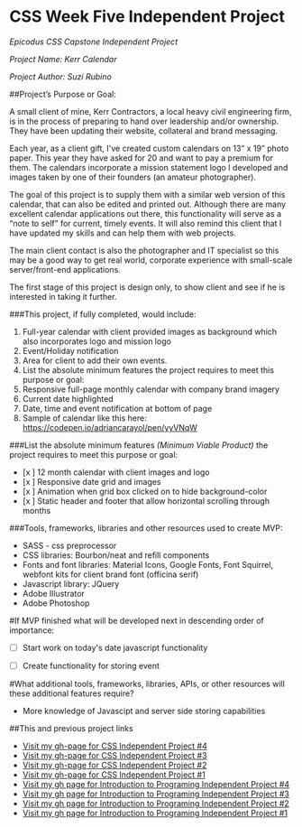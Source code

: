 # CSS Week Five Independent Project
_*Epicodus CSS Capstone Independent Project*_

_*Project Name: Kerr Calendar*_

_*Project Author: Suzi Rubino*_

##Project’s Purpose or Goal:

A small client of mine, Kerr Contractors, a local heavy civil engineering firm, is in the process of preparing to hand over leadership and/or ownership. They have been updating their website, collateral and brand messaging.

Each year, as a client gift, I've created custom calendars on 13” x  19” photo paper. This year they have asked for 20 and want to pay a premium for them. The calendars incorporate a mission statement logo I developed and images taken by one of their founders (an amateur photographer).

The goal of this project is to supply them with a similar web version of this calendar, that can also be edited and printed out.  Although there are many excellent calendar applications out there, this functionality will serve as a “note to self” for current, timely events. It will also remind this client that I have updated my skills and can help them with web projects.

The main client contact is also the photographer and IT specialist so this may be a good way to get real world, corporate experience with small-scale server/front-end applications.

The first stage of this project is design only, to show client and see if he is interested in taking it further.


###This project, if fully completed, would include:

1. Full-year calendar with client provided images as background which also incorporates logo and mission logo
2. Event/Holiday notification
3. Area for client to add their own events.
4. List the absolute minimum features the project requires to meet this purpose or goal:
5. Responsive full-page monthly calendar with company brand imagery
6. Current date highlighted
7. Date, time and event notification at bottom of page
8. Sample of calendar like this here: https://codepen.io/adriancarayol/pen/yyVNqW


###List the absolute minimum features _*(Minimum Viable Product)*_ the project requires to meet this purpose or goal:

- [x ] 12 month calendar with client images and logo
- [x ] Responsive date grid and images
- [x ] Animation when grid box clicked on to hide background-color
- [x ] Static header and footer that allow horizontal scrolling through months



###Tools, frameworks, libraries and other resources used to create MVP:

- SASS - css preprocessor
- CSS libraries: Bourbon/neat and refill components
- Fonts and font libraries: Material Icons, Google Fonts, Font Squirrel, webfont kits for client brand font (officina serif)
- Javascript library: JQuery
- Adobe Illustrator
- Adobe Photoshop

#If MVP finished what will be developed next in descending order of importance:

- [ ] Start work on today's date javascript functionality

- [ ] Create functionality for storing event


#What additional tools, frameworks, libraries, APIs, or other resources will these additional features require?

- More knowledge of Javascipt and server side storing capabilities

##This and previous project links
* [Visit my gh-page for CSS Independent Project #4](https://rawgit.com/suzirubi/kerrWebCalendar/master/index.html)
* [Visit my gh-page for CSS Independent Project #3](https://rawgit.com/suzirubi/tarot/master/index.html)
* [Visit my gh-page for CSS Independent Project #2](https://rawgit.com/suzirubi/thinkGoogle/master/index.html)
* [Visit my gh-page for CSS Independent Project #1](https://rawgit.com/suzirubi/climbing/master/index.html)
* [Visit my gh page for Introduction to Programing Independent Project #4](https://rawgit.com/suzirubi/pizza/master/index.html)
* [Visit my gh page for Introduction to Programing Independent Project #3](https://rawgit.com/suzirubi/ping-pong/master/index.html)
* [Visit my gh page for Introduction to Programing Independent Project #2](https://rawgit.com/suzirubi/Independent-Project-Week-2/master/index.html)
* [Visit my gh page for Introduction to Programing Independent Project #1](https://rawgit.com/suzirubi/portfolioFix/master/index.html)
